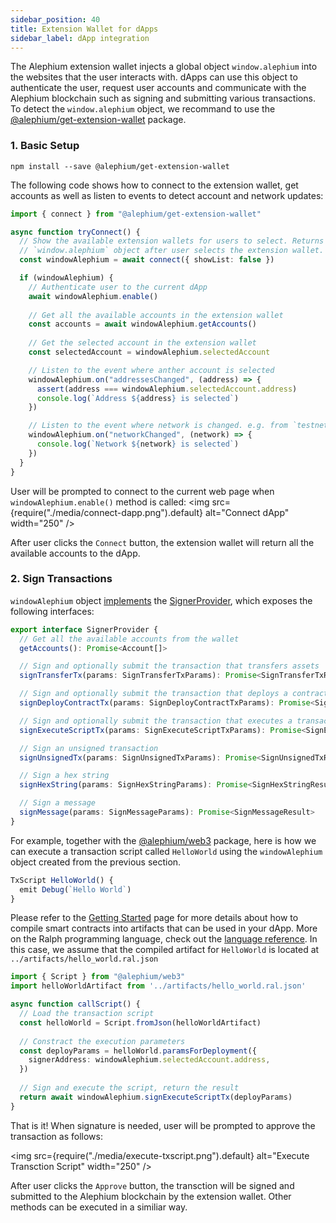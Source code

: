 ```yaml
---
sidebar_position: 40
title: Extension Wallet for dApps
sidebar_label: dApp integration
---
```


The Alephium extension wallet injects a global object `window.alephium` into the websites
that the user interacts with. dApps can use this object to authenticate the user, request
user accounts and communicate with the Alephium blockchain such as signing and submitting
various transactions. To detect the `window.alephium` object, we recommand to use the
[@alephium/get-extension-wallet](https://www.npmjs.com/package/@alephium/get-extension-wallet)
package.

### 1. Basic Setup

```
npm install --save @alephium/get-extension-wallet
```

The following code shows how to connect to the extension wallet, get accounts as well as
listen to events to detect account and network updates:

```ts
import { connect } from "@alephium/get-extension-wallet"

async function tryConnect() {
  // Show the available extension wallets for users to select. Returns the
  // `window.alephium` object after user selects the extension wallet.
  const windowAlephium = await connect({ showList: false })

  if (windowAlephium) {
    // Authenticate user to the current dApp
    await windowAlephium.enable()
    
    // Get all the available accounts in the extension wallet
    const accounts = await windowAlephium.getAccounts()
    
    // Get the selected account in the extension wallet
    const selectedAccount = windowAlephium.selectedAccount

    // Listen to the event where anther account is selected
    windowAlephium.on("addressesChanged", (address) => { 
      assert(address === windowAlephium.selectedAccount.address)
      console.log(`Address ${address} is selected`)
    })

    // Listen to the event where network is changed. e.g. from `testnet` to `mainnet`
    windowAlephium.on("networkChanged", (network) => { 
      console.log(`Network ${network} is selected`)
    })
  }
}
```

User will be prompted to connect to the current web page when `windowAlephium.enable()` method is called:
<img src={require("./media/connect-dapp.png").default} alt="Connect dApp" width="250" />

After user clicks the `Connect` button, the extension wallet will return all the available accounts
to the dApp.

### 2. Sign Transactions

`windowAlephium` object [implements](https://github.com/alephium/extension-wallet/blob/4f29c8f10843b737cda87ddc689b71c298a42e57/packages/get-extension-wallet/src/types.ts#L138)
the [SignerProvider](https://github.com/alephium/alephium-web3/blob/ad4401d9ef87eced37d03762324297aeba07e03d/packages/web3/src/signer/signer.ts#L154), which exposes the following
interfaces:

```ts
export interface SignerProvider {
  // Get all the available accounts from the wallet
  getAccounts(): Promise<Account[]>

  // Sign and optionally submit the transaction that transfers assets
  signTransferTx(params: SignTransferTxParams): Promise<SignTransferTxResult>

  // Sign and optionally submit the transaction that deploys a contract
  signDeployContractTx(params: SignDeployContractTxParams): Promise<SignDeployContractTxResult>

  // Sign and optionally submit the transaction that executes a transaction script
  signExecuteScriptTx(params: SignExecuteScriptTxParams): Promise<SignExecuteScriptTxResult>

  // Sign an unsigned transaction
  signUnsignedTx(params: SignUnsignedTxParams): Promise<SignUnsignedTxResult>

  // Sign a hex string
  signHexString(params: SignHexStringParams): Promise<SignHexStringResult>

  // Sign a message
  signMessage(params: SignMessageParams): Promise<SignMessageResult>
}
```

For example, together with the [@alephium/web3](https://www.npmjs.com/package/@alephium/web3) package, here is
how we can execute a transaction script called `HelloWorld` using the `windowAlephium` object created from the
previous section.

```ts
TxScript HelloWorld() {
  emit Debug(`Hello World`)
}
```

Please refer to the [Getting Started](/dapps/getting-started#compiling-your-contracts) page
for more details about how to compile smart contracts into artifacts that can be used in your
dApp. More on the Ralph programming language, check out the [language reference](/ralph/getting-started).
In this case, we assume that the compiled artifact for `HelloWorld` is located at
`../artifacts/hello_world.ral.json`

```ts
import { Script } from "@alephium/web3"
import helloWorldArtifact from '../artifacts/hello_world.ral.json'

async function callScript() {
  // Load the transaction script
  const helloWorld = Script.fromJson(helloWorldArtifact)
  
  // Constract the execution parameters 
  const deployParams = helloWorld.paramsForDeployment({
    signerAddress: windowAlephium.selectedAccount.address,
  })
  
  // Sign and execute the script, return the result
  return await windowAlephium.signExecuteScriptTx(deployParams)
}
```

That is it! When signature is needed, user will be prompted to approve the transaction as follows:

<img src={require("./media/execute-txscript.png").default} alt="Execute Transction Script" width="250" />


After user clicks the `Approve` button, the transction will be signed and submitted to the Alephium blockchain
by the extension wallet. Other methods can be executed in a similiar way.
